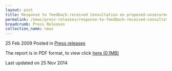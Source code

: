```yaml
---
layout: post
title: Response to feedback-received Consultation on proposed-unsecured credit legislation
permalink: /news/press-releases/response-to-feedback-received-consultation-on-proposed-unsecured-credit-legislation
breadcrumb: Press Releases
collection_name: news
---
```


25 Feb 2009 Posted in [Press releases](/news/press-releases)

The report is in PDF format, to view click  [here (0.1MB)](/files/news/press-releases/2009/02/linkclick0af6.pdf)

<p class="right-side-updated">Last updated on 25 Nov 2014</p>
